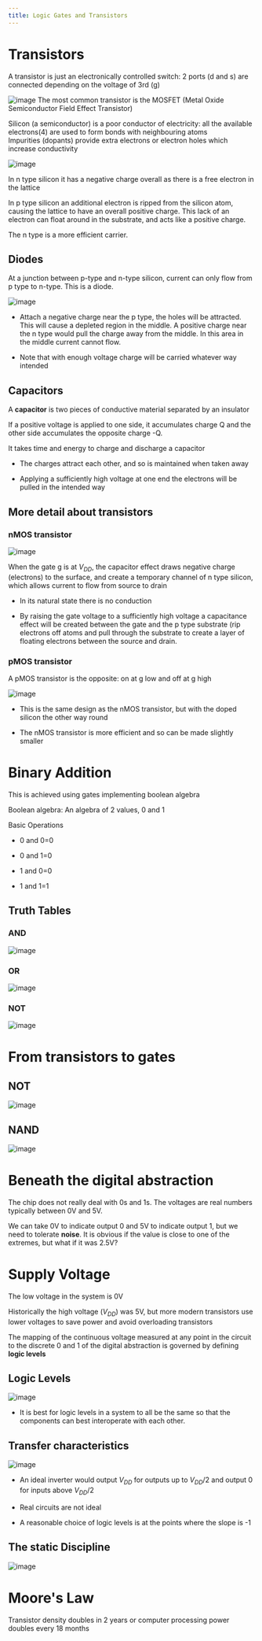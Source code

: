 ```yaml
---
title: Logic Gates and Transistors
---
```


# Transistors

A transistor is just an electronically controlled switch: 2 ports (d and
s) are connected depending on the voltage of 3rd (g)

![image](/img/Year_1/CSys/DEMA/Gates/Fig1.webp)
The most common transistor is the MOSFET (Metal Oxide Semiconductor
Field Effect Transistor)

Silicon (a semiconductor) is a poor conductor of electricity: all the
available electrons(4) are used to form bonds with neighbouring atoms\
Impurities (dopants) provide extra electrons or electron holes which
increase conductivity

![image](/img/Year_1/CSys/DEMA/Gates/Fig2.webp)

In n type silicon it has a negative charge overall as there is a free
electron in the lattice

In p type silicon an additional electron is ripped from the silicon
atom, causing the lattice to have an overall positive charge. This lack
of an electron can float around in the substrate, and acts like a
positive charge.

The n type is a more efficient carrier.

## Diodes

At a junction between p-type and n-type silicon, current can only flow
from p type to n-type. This is a diode.

![image](/img/Year_1/CSys/DEMA/Gates/Fig3.webp)

-   Attach a negative charge near the p type, the holes will be
    attracted. This will cause a depleted region in the middle. A
    positive charge near the n type would pull the charge away from the
    middle. In this area in the middle current cannot flow.

-   Note that with enough voltage charge will be carried whatever way
    intended

## Capacitors

A **capacitor** is two pieces of conductive material separated by an
insulator

If a positive voltage is applied to one side, it accumulates charge Q
and the other side accumulates the opposite charge -Q.

It takes time and energy to charge and discharge a capacitor

-   The charges attract each other, and so is maintained when taken away

-   Applying a sufficiently high voltage at one end the electrons will
    be pulled in the intended way

## More detail about transistors

### nMOS transistor

![image](/img/Year_1/CSys/DEMA/Gates/nMOS.webp)

When the gate g is at $V_{DD}$, the capacitor effect draws negative
charge (electrons) to the surface, and create a temporary channel of n
type silicon, which allows current to flow from source to drain

-   In its natural state there is no conduction

-   By raising the gate voltage to a sufficiently high voltage a
    capacitance effect will be created between the gate and the p type
    substrate (rip electrons off atoms and pull through the substrate to
    create a layer of floating electrons between the source and drain.

### pMOS transistor

A pMOS transistor is the opposite: on at g low and off at g high

![image](/img/Year_1/CSys/DEMA/Gates/pMOS.webp)

-   This is the same design as the nMOS transistor, but with the doped
    silicon the other way round

-   The nMOS transistor is more efficient and so can be made slightly
    smaller

# Binary Addition

This is achieved using gates implementing boolean algebra

Boolean algebra: An algebra of 2 values, 0 and 1

Basic Operations

-   0 and 0=0

-   0 and 1=0

-   1 and 0=0

-   1 and 1=1

## Truth Tables

### AND

![image](/img/Year_1/CSys/DEMA/Gates/AND.webp)

### OR

![image](/img/Year_1/CSys/DEMA/Gates/OR.webp)

### NOT

![image](/img/Year_1/CSys/DEMA/Gates/NOT.webp)

# From transistors to gates

## NOT

![image](/img/Year_1/CSys/DEMA/Gates/NOTTrans.webp)

## NAND

![image](/img/Year_1/CSys/DEMA/Gates/NANDTrans.webp)

# Beneath the digital abstraction

The chip does not really deal with 0s and 1s. The voltages are real
numbers typically between 0V and 5V.

We can take 0V to indicate output 0 and 5V to indicate output 1, but we
need to tolerate **noise**. It is obvious if the value is close to one
of the extremes, but what if it was 2.5V?

# Supply Voltage

The low voltage in the system is 0V

Historically the high voltage ($V_{DD}$) was 5V, but more modern
transistors use lower voltages to save power and avoid overloading
transistors

The mapping of the continuous voltage measured at any point in the
circuit to the discrete 0 and 1 of the digital abstraction is governed
by defining **logic levels**

## Logic Levels

![image](/img/Year_1/CSys/DEMA/Gates/LogicLevels.webp)

-   It is best for logic levels in a system to all be the same so that
    the components can best interoperate with each other.

## Transfer characteristics

![image](/img/Year_1/CSys/DEMA/Gates/TransferChar.webp)

-   An ideal inverter would output $V_{DD}$ for outputs up to $V_{DD}/2$
    and output 0 for inputs above $V_{DD}/2$

-   Real circuits are not ideal

-   A reasonable choice of logic levels is at the points where the slope
    is -1

## The static Discipline

![image](/img/Year_1/CSys/DEMA/Gates/StatDis.webp)

# Moore's Law

Transistor density doubles in 2 years or computer processing power
doubles every 18 months
